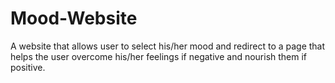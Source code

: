 # Mood-Website
A website that allows user to select his/her mood and redirect to a page that helps the user overcome his/her feelings if negative and nourish them if positive.
